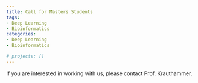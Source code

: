 ```yaml
---
title: Call for Masters Students
tags: 
- Deep Learning
- Bioinformatics
categories:
- Deep Learning
- Bioinformatics

# projects: []
---
```


If you are interested in working with us, please contact Prof. Krauthammer.
